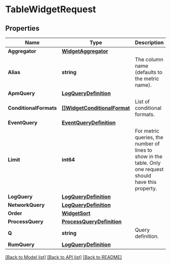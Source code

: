 # TableWidgetRequest

## Properties

Name | Type | Description | Notes
------------ | ------------- | ------------- | -------------
**Aggregator** | [**WidgetAggregator**](WidgetAggregator.md) |  | [optional] 
**Alias** | **string** | The column name (defaults to the metric name). | [optional] 
**ApmQuery** | [**LogQueryDefinition**](LogQueryDefinition.md) |  | [optional] 
**ConditionalFormats** | [**[]WidgetConditionalFormat**](WidgetConditionalFormat.md) | List of conditional formats. | [optional] 
**EventQuery** | [**EventQueryDefinition**](EventQueryDefinition.md) |  | [optional] 
**Limit** | **int64** | For metric queries, the number of lines to show in the table. Only one request should have this property. | [optional] 
**LogQuery** | [**LogQueryDefinition**](LogQueryDefinition.md) |  | [optional] 
**NetworkQuery** | [**LogQueryDefinition**](LogQueryDefinition.md) |  | [optional] 
**Order** | [**WidgetSort**](WidgetSort.md) |  | [optional] 
**ProcessQuery** | [**ProcessQueryDefinition**](ProcessQueryDefinition.md) |  | [optional] 
**Q** | **string** | Query definition. | [optional] 
**RumQuery** | [**LogQueryDefinition**](LogQueryDefinition.md) |  | [optional] 

[[Back to Model list]](../README.md#documentation-for-models) [[Back to API list]](../README.md#documentation-for-api-endpoints) [[Back to README]](../README.md)


